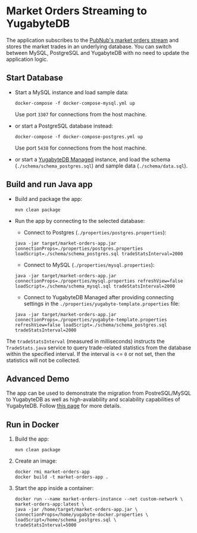# Market Orders Streaming to YugabyteDB

The application subscribes to the [PubNub's market orders stream](https://www.pubnub.com/developers/realtime-data-streams/financial-securities-market-orders/) and stores the market trades in an underlying database. You can switch between MySQL, PostgreSQL and YugabyteDB with no need to update the application logic.

## Start Database
 
* Start a MySQL instance and load sample data:
    ```shell
    docker-compose -f docker-compose-mysql.yml up
    ```

    Use port `3307` for connections from the host machine.

* or start a PostgreSQL database instead:
    ```shell
    docker-compose -f docker-compose-postgres.yml up
    ```

    Use port `5438` for connections from the host machine.

* or start a [YugabyteDB Managed](https://docs.yugabyte.com/latest/yugabyte-cloud/cloud-quickstart/) instance, and load the schema (`./schema/schema_postgres.sql`) and sample data (`./schema/data.sql`).

## Build and run Java app

* Build and package the app:
    ```shell
    mvn clean package 
    ```
* Run the app by connecting to the selected database:

    * Connect to Postgres (`./properties/postgres.properties`):
    ```shell
    java -jar target/market-orders-app.jar connectionProps=./properties/postgres.properties loadScript=./schema/schema_postgres.sql tradeStatsInterval=2000
    ```
    * Connect to MySQL (`./properties/mysql.properties`):
    ```shell
    java -jar target/market-orders-app.jar connectionProps=./properties/mysql.properties refreshView=false loadScript=./schema/schema_mysql.sql tradeStatsInterval=2000
    ``` 
    * Connect to YugabyteDB Managed after providing connecting settings in the `./properties/yugabyte-template.properties` file:
    ```shell
    java -jar target/market-orders-app.jar connectionProps=./properties/yugabyte-template.properties refreshView=false loadScript=./schema/schema_postgres.sql tradeStatsInterval=2000
    ```    

The `tradeStatsInterval` (measured in milliseconds) instructs the `TradeStats.java` service to query trade-related statistics from the database within the specified interval. If the interval is <= `0` or not set, then the statistics will not be collected.

## Advanced Demo 

The app can be used to demonstrate the migration from PostreSQL/MySQL to YugabyteDB as well as high-avalability and scalability capabilities of YugabyteDB. 
Follow [this page](./demo/demo_sript.md) for more details.

## Run in Docker

1. Build the app:
    ```shell
    mvn clean package 
    ```
2. Create an image:
    ```shell
    docker rmi market-orders-app
    docker build -t market-orders-app .
    ```

3. Start the app inside a container:
    ```shell
    docker run --name market-orders-instance --net custom-network \
    market-orders-app:latest \
    java -jar /home/target/market-orders-app.jar \
    connectionProps=/home/yugabyte-docker.properties \
    loadScript=/home/schema_postgres.sql \
    tradeStatsInterval=5000
    ```